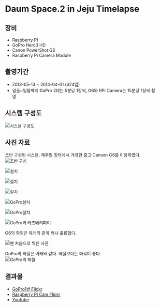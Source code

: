Daum Space.2 in Jeju Timelapse
=====
장비
------
* Raspberry Pi
* GoPro Hero3 HD
* Canon PowerShot G6
* Raspberry Pi Camera Module

촬영기간
------
* 2013-05-13 ~ 2014-04-01 (324일) 
* 일출~일몰까지 GoPro 2대는 5분당 1장씩, G6와 RPi Camera는 15분당 1장씩 촬영

시스템 구성도
----
![시스템 구성도](http://timelapse.labs.daum.net/timelapse/page/assets/img/making_scene/overview.png)

사진 자료
---
초반 구성된 시스템. 제주맘 장터에서 거래한 중고 Canaon G6를 이용하였다.  
![초반 구성](http://timelapse.labs.daum.net/timelapse/page/assets/img/making_scene/beginning.jpg)

![설치](http://25.media.tumblr.com/18596863587660c0777498a0f220cd5a/tumblr_mmq5gbYcwh1spylryo3_500.jpg)

![설치](http://24.media.tumblr.com/daa4e2ba7d4bdf7bb5137fd689bc28b7/tumblr_mmq5gbYcwh1spylryo5_500.jpg)

![설치](http://25.media.tumblr.com/41e9dd4f6ecd1dfb2e4c2cd4c8d4614c/tumblr_mmq5gbYcwh1spylryo2_500.jpg)

![GoPro설치](http://timelapse.labs.daum.net/timelapse/page/assets/img/making_scene/camera_install_2.jpg)

![GoPro설치](http://timelapse.labs.daum.net/timelapse/page/assets/img/making_scene/camera_install_3.jpg)

![GoPro와 라즈베리파이](http://timelapse.labs.daum.net/timelapse/page/assets/img/making_scene/camera_install_1.jpg)

G6의 화질은 아래와 같이 꽤나 훌륭했다.  

![맨 처음으로 찍은 사진](http://24.media.tumblr.com/98301f61d9f254707b3479fa32fa2436/tumblr_mmvjfb4QFT1sr6u5ro1_1280.jpg)

GoPro의 화질은 아래와 같다. 화질보다는 화각이 좋다.  
![GoPro의 화질](http://timelapse.dev.daumcorp.com/timelapse/gopro_resized/gopro1/2013-06-25/p1_201306251538_g0010742.jpg)

결과물
---
* [GoPro1번 Flickr](https://www.flickr.com/photos/98293849@N07)
* [Raspberry Pi Cam Flickr](https://www.flickr.com/photos/95764887@N03/)
* [Youtube](http://youtu.be/4V1fXjSLXl0)